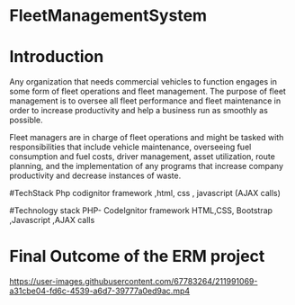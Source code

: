 
# FleetManagementSystem

# Introduction

Any organization that needs commercial vehicles to function engages in some form of fleet operations and fleet management. The purpose of fleet management is to oversee all fleet performance and fleet maintenance in order to increase productivity and help a business run as smoothly as possible.

Fleet managers are in charge of fleet operations and might be tasked with responsibilities that include vehicle maintenance, overseeing fuel consumption and fuel costs, driver management, asset utilization, route planning, and the implementation of any programs that increase company productivity and decrease instances of waste.

#TechStack
Php codignitor framework ,html, css , javascript (AJAX calls)

#Technology stack
PHP-  CodeIgnitor framework
HTML,CSS, Bootstrap  ,Javascript ,AJAX calls 


# Final Outcome of the ERM project
https://user-images.githubusercontent.com/67783264/211991069-a31cbe04-fd6c-4539-a6d7-39777a0ed9ac.mp4
